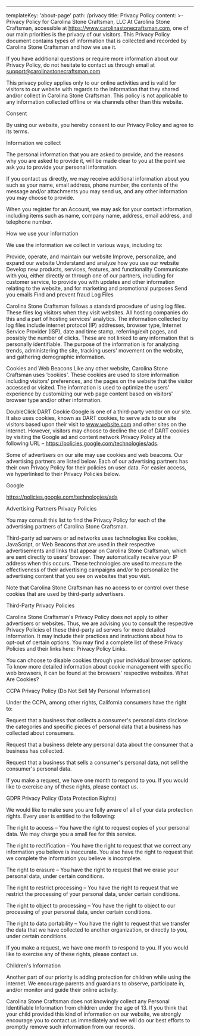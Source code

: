 ---
templateKey: 'about-page'
path: /privacy
title: Privacy Policy
content: >-
  Privacy Policy for Carolina Stone Craftsman, LLC
  At Carolina Stone Craftsman, accessible at https://www.carolinastonecraftsman.com, one of our main priorities is the privacy of our visitors. This Privacy Policy document contains types of information that is collected and recorded by Carolina Stone Craftsman and how we use it.

  If you have additional questions or require more information about our Privacy Policy, do not hesitate to contact us through email at support@carolinastonecraftsman.com

  This privacy policy applies only to our online activities and is valid for visitors to our website with regards to the information that they shared and/or collect in Carolina Stone Craftsman. This policy is not applicable to any information collected offline or via channels other than this website.

  Consent

  By using our website, you hereby consent to our Privacy Policy and agree to its terms.

  Information we collect

  The personal information that you are asked to provide, and the reasons why you are asked to provide it, will be made clear to you at the point we ask you to provide your personal information.

  If you contact us directly, we may receive additional information about you such as your name, email address, phone number, the contents of the message and/or attachments you may send us, and any other information you may choose to provide.

  When you register for an Account, we may ask for your contact information, including items such as name, company name, address, email address, and telephone number.

  How we use your information

  We use the information we collect in various ways, including to:

  Provide, operate, and maintain our website
  Improve, personalize, and expand our website
  Understand and analyze how you use our website
  Develop new products, services, features, and functionality
  Communicate with you, either directly or through one of our partners, including for customer service, to provide you with updates and other information relating to the website, and for marketing and promotional purposes
  Send you emails
  Find and prevent fraud
  Log Files

  Carolina Stone Craftsman follows a standard procedure of using log files. These files log visitors when they visit websites. All hosting companies do this and a part of hosting services' analytics. The information collected by log files include internet protocol (IP) addresses, browser type, Internet Service Provider (ISP), date and time stamp, referring/exit pages, and possibly the number of clicks. These are not linked to any information that is personally identifiable. The purpose of the information is for analyzing trends, administering the site, tracking users' movement on the website, and gathering demographic information.

  Cookies and Web Beacons
  Like any other website, Carolina Stone Craftsman uses ‘cookies'. These cookies are used to store information including visitors' preferences, and the pages on the website that the visitor accessed or visited. The information is used to optimize the users' experience by customizing our web page content based on visitors' browser type and/or other information.

  DoubleClick DART Cookie
  Google is one of a third-party vendor on our site. It also uses cookies, known as DART cookies, to serve ads to our site visitors based upon their visit to www.website.com and other sites on the internet. However, visitors may choose to decline the use of DART cookies by visiting the Google ad and content network Privacy Policy at the following URL – https://policies.google.com/technologies/ads.

  Some of advertisers on our site may use cookies and web beacons. Our advertising partners are listed below. Each of our advertising partners has their own Privacy Policy for their policies on user data. For easier access, we hyperlinked to their Privacy Policies below.

  Google

  https://policies.google.com/technologies/ads

  Advertising Partners Privacy Policies

  You may consult this list to find the Privacy Policy for each of the advertising partners of Carolina Stone Craftsman.

  Third-party ad servers or ad networks uses technologies like cookies, JavaScript, or Web Beacons that are used in their respective advertisements and links that appear on Carolina Stone Craftsman, which are sent directly to users' browser. They automatically receive your IP address when this occurs. These technologies are used to measure the effectiveness of their advertising campaigns and/or to personalize the advertising content that you see on websites that you visit.

  Note that Carolina Stone Craftsman has no access to or control over these cookies that are used by third-party advertisers.

  Third-Party Privacy Policies

  Carolina Stone Craftsman's Privacy Policy does not apply to other advertisers or websites. Thus, we are advising you to consult the respective Privacy Policies of these third-party ad servers for more detailed information. It may include their practices and instructions about how to opt-out of certain options. You may find a complete list of these Privacy Policies and their links here: Privacy Policy Links.

  You can choose to disable cookies through your individual browser options. To know more detailed information about cookie management with specific web browsers, it can be found at the browsers' respective websites. What Are Cookies?

  CCPA Privacy Policy (Do Not Sell My Personal Information)

  Under the CCPA, among other rights, California consumers have the right to:

  Request that a business that collects a consumer's personal data disclose the categories and specific pieces of personal data that a business has collected about consumers.

  Request that a business delete any personal data about the consumer that a business has collected.

  Request that a business that sells a consumer's personal data, not sell the consumer's personal data.

  If you make a request, we have one month to respond to you. If you would like to exercise any of these rights, please contact us.

  GDPR Privacy Policy (Data Protection Rights)

  We would like to make sure you are fully aware of all of your data protection rights. Every user is entitled to the following:

  The right to access – You have the right to request copies of your personal data. We may charge you a small fee for this service.

  The right to rectification – You have the right to request that we correct any information you believe is inaccurate. You also have the right to request that we complete the information you believe is incomplete.

  The right to erasure – You have the right to request that we erase your personal data, under certain conditions.

  The right to restrict processing – You have the right to request that we restrict the processing of your personal data, under certain conditions.

  The right to object to processing – You have the right to object to our processing of your personal data, under certain conditions.

  The right to data portability – You have the right to request that we transfer the data that we have collected to another organization, or directly to you, under certain conditions.

  If you make a request, we have one month to respond to you. If you would like to exercise any of these rights, please contact us.

  Children's Information

  Another part of our priority is adding protection for children while using the internet. We encourage parents and guardians to observe, participate in, and/or monitor and guide their online activity.

  Carolina Stone Craftsman does not knowingly collect any Personal Identifiable Information from children under the age of 13. If you think that your child provided this kind of information on our website, we strongly encourage you to contact us immediately and we will do our best efforts to promptly remove such information from our records.